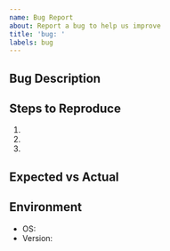 ```yaml
---
name: Bug Report
about: Report a bug to help us improve
title: 'bug: '
labels: bug
---
```

## Bug Description
<!-- Describe what's not working -->

## Steps to Reproduce

1.
2.
3.

## Expected vs Actual
<!-- What did you expect vs what happened? -->

## Environment

- OS: <!-- e.g., Ubuntu 22.04 -->
- Version: <!-- which version you're using -->
